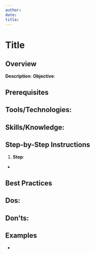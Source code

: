 ```yaml
---
author:
date:
title:
---
```

# Title

## Overview
**Description**: 
**Objective**: 

## Prerequisites
**Tools/Technologies**:
- 

**Skills/Knowledge**:
- 

## Step-by-Step Instructions
1. **Step**:
- 

## Best Practices
**Dos**:
- 

**Don'ts**:
- 

## Examples
- 
